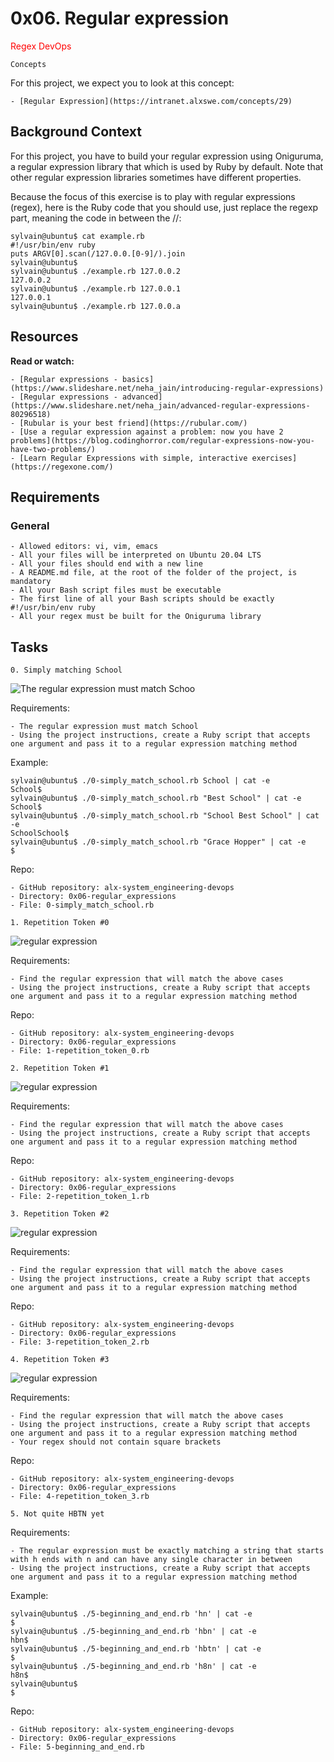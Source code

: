 # 0x06. Regular expression

<span style="color: red"> Regex DevOps </span>

```
Concepts
```
For this project, we expect you to look at this concept:

	- [Regular Expression](https://intranet.alxswe.com/concepts/29)

## Background Context

For this project, you have to build your regular expression using Oniguruma, a regular expression library that which is used by Ruby by default. Note that other regular expression libraries sometimes have different properties.

Because the focus of this exercise is to play with regular expressions (regex), here is the Ruby code that you should use, just replace the regexp part, meaning the code in between the //:

```
sylvain@ubuntu$ cat example.rb
#!/usr/bin/env ruby
puts ARGV[0].scan(/127.0.0.[0-9]/).join
sylvain@ubuntu$
sylvain@ubuntu$ ./example.rb 127.0.0.2
127.0.0.2
sylvain@ubuntu$ ./example.rb 127.0.0.1
127.0.0.1
sylvain@ubuntu$ ./example.rb 127.0.0.a
```
## Resources

**Read or watch:**

	- [Regular expressions - basics](https://www.slideshare.net/neha_jain/introducing-regular-expressions)
	- [Regular expressions - advanced](https://www.slideshare.net/neha_jain/advanced-regular-expressions-80296518)
	- [Rubular is your best friend](https://rubular.com/)
	- [Use a regular expression against a problem: now you have 2 problems](https://blog.codinghorror.com/regular-expressions-now-you-have-two-problems/)
	- [Learn Regular Expressions with simple, interactive exercises](https://regexone.com/)


## Requirements

### General

	- Allowed editors: vi, vim, emacs
	- All your files will be interpreted on Ubuntu 20.04 LTS
	- All your files should end with a new line
	- A README.md file, at the root of the folder of the project, is mandatory
	- All your Bash script files must be executable
	- The first line of all your Bash scripts should be exactly #!/usr/bin/env ruby
	- All your regex must be built for the Oniguruma library

## Tasks

```
0. Simply matching School 
```

![The regular expression must match Schoo](https://s3.amazonaws.com/alx-intranet.hbtn.io/uploads/medias/2020/9/ec65557f0da1fbfbff6659413885e4d4822f5b1d.png?X-Amz-Algorithm=AWS4-HMAC-SHA256&X-Amz-Credential=AKIARDDGGGOUSBVO6H7D%2F20230228%2Fus-east-1%2Fs3%2Faws4_request&X-Amz-Date=20230228T180029Z&X-Amz-Expires=86400&X-Amz-SignedHeaders=host&X-Amz-Signature=a90cffa5818324128bd893fa90e590803f61443fcbb8e9a91977107dce4bd905)

Requirements:

	- The regular expression must match School
	- Using the project instructions, create a Ruby script that accepts one argument and pass it to a regular expression matching method

Example:

```
sylvain@ubuntu$ ./0-simply_match_school.rb School | cat -e
School$
sylvain@ubuntu$ ./0-simply_match_school.rb "Best School" | cat -e
School$
sylvain@ubuntu$ ./0-simply_match_school.rb "School Best School" | cat -e
SchoolSchool$
sylvain@ubuntu$ ./0-simply_match_school.rb "Grace Hopper" | cat -e
$
```

Repo:

	- GitHub repository: alx-system_engineering-devops
	- Directory: 0x06-regular_expressions
	- File: 0-simply_match_school.rb

```
1. Repetition Token #0 
```

![regular expression](https://s3.amazonaws.com/alx-intranet.hbtn.io/uploads/medias/2020/9/e7db3c377d46453588fc84f3a975661d142fee91.png?X-Amz-Algorithm=AWS4-HMAC-SHA256&X-Amz-Credential=AKIARDDGGGOUSBVO6H7D%2F20230228%2Fus-east-1%2Fs3%2Faws4_request&X-Amz-Date=20230228T180029Z&X-Amz-Expires=86400&X-Amz-SignedHeaders=host&X-Amz-Signature=934f556958b77060c4b5f75cbc2bc50e2463104a785b1901dc61910e686fc495)

Requirements:

	- Find the regular expression that will match the above cases
	- Using the project instructions, create a Ruby script that accepts one argument and pass it to a regular expression matching method


Repo:
	
	- GitHub repository: alx-system_engineering-devops
	- Directory: 0x06-regular_expressions
	- File: 1-repetition_token_0.rb

```
2. Repetition Token #1 
```

![regular expression](https://s3.amazonaws.com/alx-intranet.hbtn.io/uploads/medias/2020/9/c59ff11db195d5cf17d1790a5141ae2f234786d2.png?X-Amz-Algorithm=AWS4-HMAC-SHA256&X-Amz-Credential=AKIARDDGGGOUSBVO6H7D%2F20230228%2Fus-east-1%2Fs3%2Faws4_request&X-Amz-Date=20230228T180029Z&X-Amz-Expires=86400&X-Amz-SignedHeaders=host&X-Amz-Signature=18953855f629028e95f38faf52522606e23d453fa6fafebbbf615bd54e91db0b)

Requirements:

	- Find the regular expression that will match the above cases
	- Using the project instructions, create a Ruby script that accepts one argument and pass it to a regular expression matching method

Repo:

	- GitHub repository: alx-system_engineering-devops
	- Directory: 0x06-regular_expressions
	- File: 2-repetition_token_1.rb

```
3. Repetition Token #2 
```

![regular expression](https://s3.amazonaws.com/alx-intranet.hbtn.io/uploads/medias/2020/9/3b6bf4aeca6a0c2de584e7f5d68d11eef57ce205.png?X-Amz-Algorithm=AWS4-HMAC-SHA256&X-Amz-Credential=AKIARDDGGGOUSBVO6H7D%2F20230228%2Fus-east-1%2Fs3%2Faws4_request&X-Amz-Date=20230228T180029Z&X-Amz-Expires=86400&X-Amz-SignedHeaders=host&X-Amz-Signature=da23bd4eefb9427df1abc18afa60c1f761d5fefb1a436212854332f8c1bff382)

Requirements:

	- Find the regular expression that will match the above cases
	- Using the project instructions, create a Ruby script that accepts one argument and pass it to a regular expression matching method

Repo:

	- GitHub repository: alx-system_engineering-devops
	- Directory: 0x06-regular_expressions
	- File: 3-repetition_token_2.rb

```
4. Repetition Token #3 
```

![regular expression](https://s3.amazonaws.com/alx-intranet.hbtn.io/uploads/medias/2020/9/f8dbcb9cf5ae569a8645027dc46e81cb372ce28e.png?X-Amz-Algorithm=AWS4-HMAC-SHA256&X-Amz-Credential=AKIARDDGGGOUSBVO6H7D%2F20230228%2Fus-east-1%2Fs3%2Faws4_request&X-Amz-Date=20230228T180029Z&X-Amz-Expires=86400&X-Amz-SignedHeaders=host&X-Amz-Signature=9df0ab474c3e82017b146dd0db12aec7c16720f02200da8e5a2bb1f10275e69d)

Requirements:

	- Find the regular expression that will match the above cases
	- Using the project instructions, create a Ruby script that accepts one argument and pass it to a regular expression matching method
	- Your regex should not contain square brackets

Repo:

	- GitHub repository: alx-system_engineering-devops
	- Directory: 0x06-regular_expressions
	- File: 4-repetition_token_3.rb

```
5. Not quite HBTN yet 
```

Requirements:

	- The regular expression must be exactly matching a string that starts with h ends with n and can have any single character in between
	- Using the project instructions, create a Ruby script that accepts one argument and pass it to a regular expression matching method

Example:

```
sylvain@ubuntu$ ./5-beginning_and_end.rb 'hn' | cat -e
$
sylvain@ubuntu$ ./5-beginning_and_end.rb 'hbn' | cat -e
hbn$
sylvain@ubuntu$ ./5-beginning_and_end.rb 'hbtn' | cat -e
$
sylvain@ubuntu$ ./5-beginning_and_end.rb 'h8n' | cat -e
h8n$
sylvain@ubuntu$
$
```

Repo:

	- GitHub repository: alx-system_engineering-devops
	- Directory: 0x06-regular_expressions
	- File: 5-beginning_and_end.rb 
